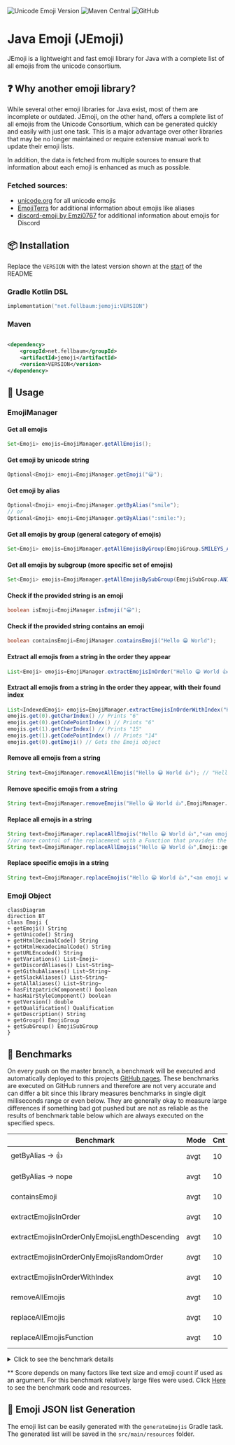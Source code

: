 <a name="startReadme"></a>
![Unicode Emoji Version](https://img.shields.io/badge/Unicode_Emoji_version-15.1-critical?style=for-the-badge)
![Maven Central](https://img.shields.io/maven-central/v/net.fellbaum/jemoji?style=for-the-badge)
![GitHub](https://img.shields.io/github/license/felldo/JEmoji?style=for-the-badge)

# Java Emoji (JEmoji)

JEmoji is a lightweight and fast emoji library for Java with a complete list of all emojis from the unicode consortium.

## ❓ Why another emoji library?

While several other emoji libraries for Java exist, most of them are incomplete or outdated. JEmoji, on the other
hand, offers a complete list of all emojis from the Unicode Consortium, which can be generated quickly and easily with
just one task. This is a major advantage over other libraries that may be no longer maintained or require extensive
manual work
to update their emoji lists.

In addition, the data is fetched from multiple sources to ensure that information about each emoji is enhanced as much
as possible.

### Fetched sources:

- [unicode.org](https://unicode.org/Public/emoji/latest/emoji-test.txt) for all unicode emojis
- [EmojiTerra](https://emojiterra.com/list/) for additional information about emojis like aliases
- [discord-emoji by Emzi0767](https://gitlab.emzi0767.dev/Emzi0767/discord-emoji) for additional information about
  emojis for Discord

## 📦 Installation

Replace the ``VERSION``  with the latest version shown at the [start](#startReadme) of the README

### Gradle Kotlin DSL

```kotlin
implementation("net.fellbaum:jemoji:VERSION")
```

### Maven

```xml

<dependency>
    <groupId>net.fellbaum</groupId>
    <artifactId>jemoji</artifactId>
    <version>VERSION</version>
</dependency>
```

## 📝 Usage

### EmojiManager

#### Get all emojis

```java
Set<Emoji> emojis=EmojiManager.getAllEmojis();
```

#### Get emoji by unicode string

```java
Optional<Emoji> emoji=EmojiManager.getEmoji("😀");
```

#### Get emoji by alias

```java
Optional<Emoji> emoji=EmojiManager.getByAlias("smile");
// or
Optional<Emoji> emoji=EmojiManager.getByAlias(":smile:");
```

#### Get all emojis by group (general category of emojis)

```java
Set<Emoji> emojis=EmojiManager.getAllEmojisByGroup(EmojiGroup.SMILEYS_AND_EMOTION);
```

#### Get all emojis by subgroup (more specific set of emojis)

```java
Set<Emoji> emojis=EmojiManager.getAllEmojisBySubGroup(EmojiSubGroup.ANIMAL_BIRD);
```

#### Check if the provided string is an emoji

```java
boolean isEmoji=EmojiManager.isEmoji("😀");
```

#### Check if the provided string contains an emoji

```java
boolean containsEmoji=EmojiManager.containsEmoji("Hello 😀 World");
```

#### Extract all emojis from a string in the order they appear

```java 
List<Emoji> emojis=EmojiManager.extractEmojisInOrder("Hello 😀 World 👍"); // [😀, 👍]
```

#### Extract all emojis from a string in the order they appear, with their found index

```java 
List<IndexedEmoji> emojis=EmojiManager.extractEmojisInOrderWithIndex("Hello 😀 World 👍");
emojis.get(0).getCharIndex() // Prints "6"
emojis.get(0).getCodePointIndex() // Prints "6"
emojis.get(1).getCharIndex() // Prints "15"
emojis.get(1).getCodePointIndex() // Prints "14"
emojis.get(0).getEmoji() // Gets the Emoji object
```

#### Remove all emojis from a string

```java
String text=EmojiManager.removeAllEmojis("Hello 😀 World 👍"); // "Hello  World "
```

#### Remove specific emojis from a string

```java
String text=EmojiManager.removeEmojis("Hello 😀 World 👍",EmojiManager.getEmoji("😀").orElseThrow(RuntimeException::new)); // "Hello  World 👍"
```

#### Replace all emojis in a string

```java
String text=EmojiManager.replaceAllEmojis("Hello 😀 World 👍","<an emoji was here>"); // "Hello <an emoji was here> World <an emoji was here>"
//or more control of the replacement with a Function that provides the emoji and wants a string as return value
String text=EmojiManager.replaceAllEmojis("Hello 😀 World 👍",Emoji::getHtmlDecimalCode); // "Hello &#128512; World &#128077;"
```

#### Replace specific emojis in a string

```java
String text=EmojiManager.replaceEmojis("Hello 😀 World 👍","<an emoji was here>",EmojiManager.getEmoji("😀").orElseThrow(RuntimeException::new)); // "Hello <an emoji was here> World 👍"
```

### Emoji Object

```mermaid
classDiagram
direction BT
class Emoji {
+ getEmoji() String
+ getUnicode() String
+ getHtmlDecimalCode() String
+ getHtmlHexadecimalCode() String
+ getURLEncoded() String
+ getVariations() List~Emoji~
+ getDiscordAliases() List~String~
+ getGithubAliases() List~String~
+ getSlackAliases() List~String~
+ getAllAliases() List~String~
+ hasFitzpatrickComponent() boolean
+ hasHairStyleComponent() boolean
+ getVersion() double
+ getQualification() Qualification
+ getDescription() String
+ getGroup() EmojiGroup
+ getSubGroup() EmojiSubGroup
}
```

## 🚀 Benchmarks

On every push on the master branch,
a benchmark will be executed and automatically deployed to this
projects [GitHub pages](https://felldo.github.io/JEmoji/dev/bench/).
These benchmarks are executed on GitHub runners and therefore are not very accurate and can differ a bit since this
library measures benchmarks in single digit milliseconds range or even below.
They are generally okay to measure large differences if something bad got pushed but are not as reliable as the results
of benchmark table below which are always executed on the specified specs.

| **Benchmark**                                  | **Mode** | **Cnt** | **Score**** | **Error** | **Units** |
|------------------------------------------------|----------|---------|-------------|-----------|-----------|
| getByAlias -> :+1:                             | avgt     | 10      | 59,509      | ± 0,608   | ns/op     |
| getByAlias -> nope                             | avgt     | 10      | 72,004      | ± 0,546   | ns/op     |
| containsEmoji                                  | avgt     | 10      | 1,403       | ± 0,004   | ms/op     |
| extractEmojisInOrder                           | avgt     | 10      | 1,382       | ± 0,013   | ms/op     |
| extractEmojisInOrderOnlyEmojisLengthDescending | avgt     | 10      | 6,013       | ± 0,022   | ms/op     |
| extractEmojisInOrderOnlyEmojisRandomOrder      | avgt     | 10      | 6,614       | ± 0,045   | ms/op     |
| extractEmojisInOrderWithIndex                  | avgt     | 10      | 1,814       | ± 0,002   | ms/op     |
| removeAllEmojis                                | avgt     | 10      | 2,264       | ± 0,370   | ms/op     |
| replaceAllEmojis                               | avgt     | 10      | 2,517       | ± 0,020   | ms/op     |
| replaceAllEmojisFunction                       | avgt     | 10      | 2,502       | ± 0,023   | ms/op     |

<details>

<summary>Click to see the benchmark details</summary>

CPU:  Intel® Core™ i7-13700K

VM version: JDK 1.8.0_372, OpenJDK 64-Bit Server VM, 25.372-b07

Blackhole mode: full + dont-inline hint (auto-detected, use -Djmh.blackhole.autoDetect=false to disable)

Warmup: 5 iterations, 10 s each

Measurement: 5 iterations, 10 s each

Timeout: 10 min per iteration

Threads: 1 thread, will synchronize iterations

Benchmark mode: Average time, time/op
</details>

** Score depends on many factors like text size and emoji count if used as an argument. For this benchmark relatively
large files were used. Click [Here](./lib/src/jmh/) to see the benchmark code and resources.

## 💾 Emoji JSON list Generation

The emoji list can be easily generated with the ``generateEmojis`` Gradle task. The generated list will be saved in the
``src/main/resources`` folder.
